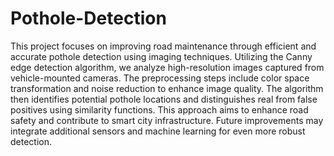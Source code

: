 # Pothole-Detection

This project focuses on improving road maintenance through efficient and accurate pothole detection using imaging techniques. Utilizing the Canny edge detection algorithm, we analyze high-resolution images captured from vehicle-mounted cameras. The preprocessing steps include color space transformation and noise reduction to enhance image quality. The algorithm then identifies potential pothole locations and distinguishes real from false positives using similarity functions. This approach aims to enhance road safety and contribute to smart city infrastructure. Future improvements may integrate additional sensors and machine learning for even more robust detection.
